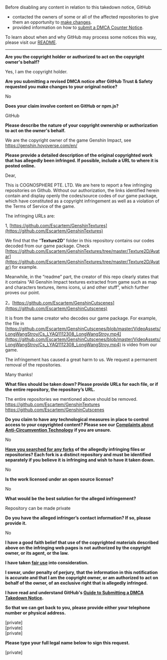 Before disabling any content in relation to this takedown notice, GitHub
- contacted the owners of some or all of the affected repositories to give them an opportunity to [make changes](https://docs.github.com/en/github/site-policy/dmca-takedown-policy#a-how-does-this-actually-work).
- provided information on how to [submit a DMCA Counter Notice](https://docs.github.com/en/articles/guide-to-submitting-a-dmca-counter-notice).

To learn about when and why GitHub may process some notices this way, please visit our [README](https://github.com/github/dmca/blob/master/README.md#anatomy-of-a-takedown-notice).

---

**Are you the copyright holder or authorized to act on the copyright owner's behalf?**

Yes, I am the copyright holder.

**Are you submitting a revised DMCA notice after GitHub Trust & Safety requested you make changes to your original notice?**

No

**Does your claim involve content on GitHub or npm.js?**

GitHub

**Please describe the nature of your copyright ownership or authorization to act on the owner's behalf.**

We are the copyright owner of the game Genshin Impact, see https://genshin.hoyoverse.com/en/

**Please provide a detailed description of the original copyrighted work that has allegedly been infringed. If possible, include a URL to where it is posted online.**

Dear,

This is COGNOSPHERE PTE. LTD. We are here to report a few infringing repositories on Github. Without our authorization, the links identified herein contain and display openly the codes/source codes of our game package, which have constituted as a copyright infringement as well as a violation of the Terms of Service of the game.

The infringing URLs are:

1, [https://github.com/Escartem/GenshinTextures](https://github.com/Escartem/GenshinTextures)

We find that the “**Texture2D**” folder in this repository contains our codes decoded from our game package. Check [https://github.com/Escartem/GenshinTextures/tree/master/Texture2D/Avatar](https://github.com/Escartem/GenshinTextures/tree/master/Texture2D/Avatar) for example.

Meanwhile, in the “readme” part, the creator of this repo clearly states that it contains “All Genshin Impact textures extracted from game such as map and characters textures, items icons, ui and other stuff”, which further proves our point.

2，[https://github.com/Escartem/GenshinCutscenes](https://github.com/Escartem/GenshinCutscenes)

It is from the same creator who decodes our game package. For example, the file in [https://github.com/Escartem/GenshinCutscenes/blob/master/VideoAssets/LongWangStroy/Cs_LYAQ1112308_LongWangStroy.mp4](https://github.com/Escartem/GenshinCutscenes/blob/master/VideoAssets/LongWangStroy/Cs_LYAQ1112308_LongWangStroy.mp4) is video from our game.

The infringement has caused a great harm to us. We request a permanent removal of the repositories.

Many thanks!

**What files should be taken down? Please provide URLs for each file, or if the entire repository, the repository’s URL.**

The entire repositories we mentioned above should be removed.  
https://github.com/Escartem/GenshinTextures  
https://github.com/Escartem/GenshinCutscenes

**Do you claim to have any technological measures in place to control access to your copyrighted content? Please see our <a href="https://docs.github.com/articles/guide-to-submitting-a-dmca-takedown-notice#complaints-about-anti-circumvention-technology">Complaints about Anti-Circumvention Technology</a> if you are unsure.**

No

**<a href="https://docs.github.com/articles/dmca-takedown-policy#b-what-about-forks-or-whats-a-fork">Have you searched for any forks</a> of the allegedly infringing files or repositories? Each fork is a distinct repository and must be identified separately if you believe it is infringing and wish to have it taken down.**

No

**Is the work licensed under an open source license?**

No

**What would be the best solution for the alleged infringement?**

Repository can be made private

**Do you have the alleged infringer’s contact information? If so, please provide it.**

No

**I have a good faith belief that use of the copyrighted materials described above on the infringing web pages is not authorized by the copyright owner, or its agent, or the law.**

**I have taken <a href="https://www.lumendatabase.org/topics/22">fair use</a> into consideration.**

**I swear, under penalty of perjury, that the information in this notification is accurate and that I am the copyright owner, or am authorized to act on behalf of the owner, of an exclusive right that is allegedly infringed.**

**I have read and understand GitHub's <a href="https://docs.github.com/articles/guide-to-submitting-a-dmca-takedown-notice/">Guide to Submitting a DMCA Takedown Notice</a>.**

**So that we can get back to you, please provide either your telephone number or physical address.**

[private]  
[private]  
[private]  

**Please type your full legal name below to sign this request.**

[private]  
